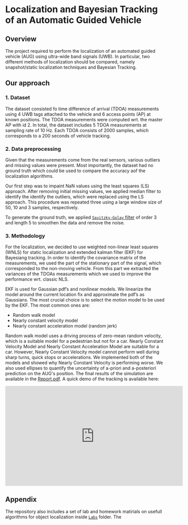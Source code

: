 # Localization and Bayesian Tracking of an Automatic Guided Vehicle

## Overview

The project required to perform the localization of an automated guided vehicle (AUG) using ultra-wide band signals (UWB). In particular, two different methods of localization should be compared, namely snapshot/static localization techniques and Bayesian Tracking.

## Our approach
### 1. Dataset 
The dataset consisted fo time difference of arrival (TDOA) measurements using 4 UWB tags attached to the vehicle and 6 access points (AP) at known positions. The TDOA measurements were computed wrt. the master AP with id 2. In total, the dataset includes 5 TDOA measurements at sampling rate of 10 Hz. Each TDOA consists of 2000 samples, which corresponds to a 200 seconds of vehicle tracking.              

### 2. Data preprocessing
Given that the measurements come from the real sensors, various outliers and missing values were present. Most importantly, the dataset had no ground truth which could be used to compare the accuracy aof the localization algorithms.

Our first step was to impaint NaN values using the least squares (LS) approach. After removing initial missing values, we applied median filter to identify the identify the outliers, which were replaced using the LS approach. This procedure was repeated three using a large window size of 50, 10 and 3 samples, respectively.

To generate the ground truth, we applied [`Savitzky-Golay` filter](https://en.wikipedia.org/wiki/Savitzky%E2%80%93Golay_filter) of order 3 and length 5 to smoothen the data and remove the noise. 

### 3. Methodology
For the localization, we decided to use weighted non-linear least squares (WNLS) for static localization and extended kalman filter (EKF) for Bayesiang tracking. In order to identify the covariance matrix of the measurements, we used the part of the stationary part of the signal, which corresponded to the non-moving vehicle. From this part we extracted the variances of the TDOAs measurements which we used to improve the performance wrt. classic NLS.

EKF is used for Gaussian pdf’s and nonlinear models. We linearize the model around the current location fix and approximate the pdf’s as Gaussians. The most crucial choice is to select the motion model to be used by the EKF. The most common ones are:
- Random walk model
- Nearly constant velocity model
- Nearly constant acceleration model (random jerk)

Random walk model uses a driving process of zero-mean random velocity, which is a suitable model for a pedestrian but not for a car. Nearly Constant Velocity Model and Nearly Constant Acceleration Model are suitable for a car. However, Nearly Constant Velocity model cannot perform well during sharp turns, quick stops or accelerations. We implemented both of the models and showed why Nearly Constant Velocity is performing worse. We also used ellipses to quantify the uncertainty of a-priori and a-posteriori prediction on the AUG's position. 
The final results of the simulation are available in the [Report.pdf](Project/Report.pdf). A quick demo of the tracking is available here:

<iframe width="560" height="315" src="https://docs.google.com/file/d/1V4K-1m98SW36MdO_wrS5hkyRIjSRFdVu/preview?pli=1" frameborder="0" allow="accelerometer; autoplay; encrypted-media; gyroscope; picture-in-picture" allowfullscreen></iframe>



## Appendix
The repository also includes a set of lab and homework matirials on usefull algorithms for object localization inside [`Labs`](Labs) folder. The  